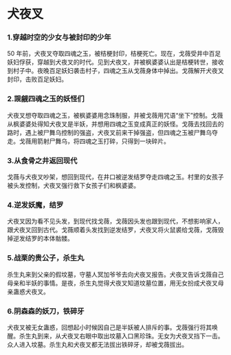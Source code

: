 # 犬夜叉

### 1.穿越时空的少女与被封印的少年

50 年前，犬夜叉夺取四魂之玉，被桔梗封印，桔梗死亡。现在，戈薇受井中百足妖妇俘获，穿越到犬夜叉的时代。见到犬夜叉，并被枫婆婆认出是桔梗转世，接收到村子中。夜晚百足妖妇袭击村子，四魂之玉从戈薇身体中掉出。戈薇解开犬夜叉封印，击败百足妖妇。

### 2.觊觎四魂之玉的妖怪们

犬夜叉想夺取四魂之玉，被枫婆婆用念珠制服，并被戈薇用咒语“坐下”控制。戈薇从枫婆婆处得知犬夜叉是半妖，并想用四魂之玉变成真正的妖怪。戈薇去找回去的路时，遇上被尸舞乌控制的强盗，犬夜叉前来干掉强盗，但四魂之玉被尸舞乌夺走。戈薇用箭射尸舞乌，将四魂之玉打碎，只得到一块碎片。

### 3.从食骨之井返回现代

戈薇与犬夜叉吵架，想回到现代，在井口被逆发结罗夺走四魂之玉。村里的女孩子被头发控制，犬夜叉强行救下女孩子们和枫婆婆。

### 4.逆发妖魔，结罗

犬夜叉因为看不见头发，到现代找戈薇，戈薇因头发也跟到现代，不想影响家人，跟犬夜叉回到古代。戈薇顺着头发找到逆发结罗，犬夜叉将火鼠裘给戈薇，戈薇毁掉逆发结罗的本体骷髅。

### 5.战栗的贵公子，杀生丸

杀生丸来到父亲的假坟墓，守墓人冥加爷爷去向犬夜叉报告。犬夜叉告诉戈薇自己母亲和半妖的事情。是夜，杀生丸觉得犬夜叉知道坟墓位置，用无女扮成犬夜叉母亲蛊惑犬夜叉。

### 6.阴森森的妖刀，铁碎牙

犬夜叉被无女蛊惑，回想起小时候因自己是半妖被人排斥的事。戈薇强行将其唤醒。杀生丸到来，从犬夜叉右眼中取出坟墓入口黑珍珠。无女为犬夜叉挡下一击。众人进入坟墓。杀生丸和犬夜叉都无法拔出铁碎牙，却被戈薇拔出。
